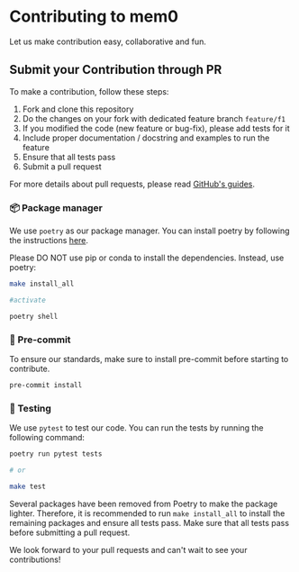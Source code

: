# Contributing to mem0

Let us make contribution easy, collaborative and fun.

## Submit your Contribution through PR

To make a contribution, follow these steps:

1. Fork and clone this repository
2. Do the changes on your fork with dedicated feature branch `feature/f1`
3. If you modified the code (new feature or bug-fix), please add tests for it
4. Include proper documentation / docstring and examples to run the feature
5. Ensure that all tests pass
6. Submit a pull request

For more details about pull requests, please read [GitHub's guides](https://docs.github.com/en/pull-requests/collaborating-with-pull-requests/proposing-changes-to-your-work-with-pull-requests/creating-a-pull-request).

### 📦 Package manager

We use `poetry` as our package manager. You can install poetry by following the instructions [here](https://python-poetry.org/docs/#installation).

Please DO NOT use pip or conda to install the dependencies. Instead, use poetry:

```bash
make install_all

#activate

poetry shell
```

### 📌 Pre-commit

To ensure our standards, make sure to install pre-commit before starting to contribute.

```bash
pre-commit install
```

### 🧪 Testing

We use `pytest` to test our code. You can run the tests by running the following command:

```bash
poetry run pytest tests

# or

make test
```

Several packages have been removed from Poetry to make the package lighter. Therefore, it is recommended to run `make install_all` to install the remaining packages and ensure all tests pass. Make sure that all tests pass before submitting a pull request.

We look forward to your pull requests and can't wait to see your contributions!